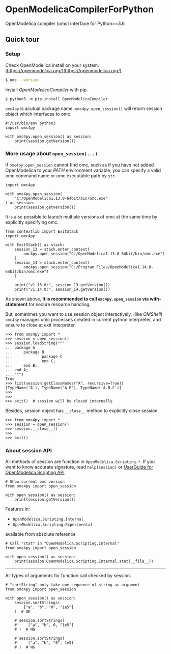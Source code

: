 # OpenModelicaCompilerForPython
OpenModelica compiler (omc) interface for Python>=3.6

## Quick tour

### Setup

Check OpenModelica install on your system.  
[https://openmodelica.org/](https://openmodelica.org/)

```bash
$ omc --version
```

Install _OpenModelicaCompiler_ with pip.
```
$ python3 -m pip install OpenModelicaCompiler
```

`omc4py` is acutual package name. `omc4py.open_session()` will return session object which interfaces to omc.

```python3
#!/usr/bin/env python3
import omc4py

with omc4py.open_session() as session:
    print(session.getVersion())
```

### More usage about `open_session(...)`

If `omc4py.open_session` cannot find omc, such as if you have not added OpenModelica to your _PATH_ environment variable, you can specify a valid omc command name or omc executable path by `str`.

```python3
import omc4py

with omc4py.open_session(
    "C:/OpenModelica1.13.0-64bit/bin/omc.exe"
) as session:
    print(session.getVersion())
```

It is also possible to launch multiple versions of omc at the same time by explicitly specifying omc.

```
from contextlib import ExitStack
import omc4py

with ExitStack() as stack:
    session_13 = stack.enter_context(
        omc4py.open_session("C:/OpenModelica1.13.0-64bit/bin/omc.exe")
    )
    session_14 = stack.enter_context(
        omc4py.open_session("C:/Program Files/OpenModelica1.14.0-64bit/bin/omc.exe")
    )

    print("v1.13.0:", session_13.getVersion())
    print("v1.14.0:", session_14.getVersion())
```

As shown above, __It is recommended to call `omc4py.open_session` via with-statement__ for secure resource handling.

But, sometimes you want to use session object interactively, (like _OMShell_) `omc4py` manages omc processes created in current python interpreter, and ensure to close at exit interpreter.

```python3
>>> from omc4py import *
>>> session = open_session()
>>> session.loadString("""
... package A
...     package B
...             package C
...             end C;
...     end B;
... end A;
... """)
True
>>> list(session.getClassNames("A", recursive=True))
[TypeName('A'), TypeName('A.B'), TypeName('A.B.C')]
>>>
>>>
>>> exit()  # session will be closed internally
```

Besides, session object has `__close__` method to explicitly close session.

```python3
>>> from omc4py import *
>>> session = open_session()
>>> session.__close__()
>>>
>>> exit()
```

### About session API

All methods of session are function in `OpenModelica.Scripting.*`. If you want to know accurate signature, read `help(session)` or [UserGuide for OpenModelica Scripting API](https://www.openmodelica.org/doc/OpenModelicaUsersGuide/latest/scripting_api.html)

```python3
# Show current omc version
from omc4py import open_session

with open_session() as session:
    print(session.getVersion())
```

Features in:

- `OpenModelica.Scripting.Internal`
- `OpenModelica.Scripting.Experimental`

available from absolute reference

```python3
# Call "stat" in "OpenModelica.Scripting.Internal"
from omc4py import open_session

with open_session() as session:
    print(session.OpenModelica.Scripting.Internal.stat(__file__))
```

- - -

All types of arguments for function call checked by session.
```python3
# "sortString" only take one sequence of string as argument
from omc4py import open_session

with open_session() as session:
    session.sortStrings(
        ["a", "b", "0", "1e5"]
    )  # OK

    # session.sortStrings(
    #     ["a", "b", 0, "1e5"]
    # )  # NG

    # session.sortStrings(
    #     ["a", "b", "0", 1e5]
    # )  # NG
```
